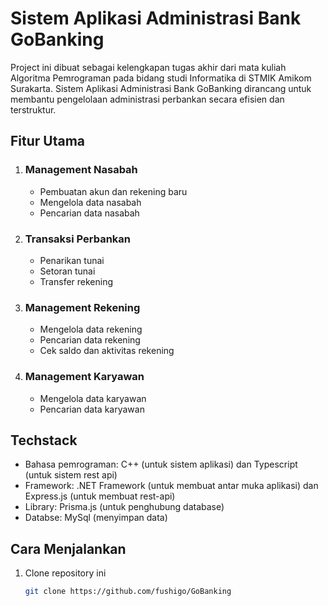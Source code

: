 # Sistem Aplikasi Administrasi Bank GoBanking

Project ini dibuat sebagai kelengkapan tugas akhir dari mata kuliah Algoritma Pemrograman pada bidang studi Informatika di STMIK Amikom Surakarta. Sistem Aplikasi Administrasi Bank GoBanking dirancang untuk membantu pengelolaan administrasi perbankan secara efisien dan terstruktur.

## Fitur Utama

1. ### Management Nasabah
   - Pembuatan akun dan rekening baru
   - Mengelola data nasabah
   - Pencarian data nasabah
2. ### Transaksi Perbankan
   - Penarikan tunai
   - Setoran tunai
   - Transfer rekening
3. ### Management Rekening
   - Mengelola data rekening
   - Pencarian data rekening
   - Cek saldo dan aktivitas rekening
4. ### Management Karyawan
   - Mengelola data karyawan
   - Pencarian data karyawan

## Techstack

- Bahasa pemrograman: C++ (untuk sistem aplikasi) dan Typescript (untuk sistem rest api)
- Framework: .NET Framework (untuk membuat antar muka aplikasi) dan Express.js (untuk membuat rest-api)
- Library: Prisma.js (untuk penghubung database)
- Databse: MySql (menyimpan data)

## Cara Menjalankan

1. Clone repository ini
   ```bash
   git clone https://github.com/fushigo/GoBanking
   ```
